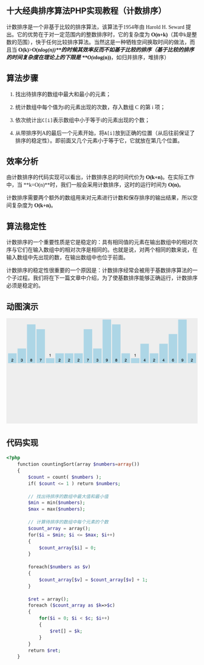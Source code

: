 ## 十大经典排序算法PHP实现教程（计数排序）
<font face=微软雅黑>


计数排序是一个非基于比较的排序算法，该算法于1954年由 Harold H. Seward 提出。它的优势在于对一定范围内的整数排序时，它的复杂度为 **O(n+k)**（其中k是整数的范围），快于任何比较排序算法。当然这是一种牺牲空间换取时间的做法，而且当 **O(k)>O(n*log(n))**的时候其效率反而不如基于比较的排序（基于比较的排序的时间复杂度在理论上的下限是 **O(n*log(n))**，如归并排序，堆排序）

## 算法步骤

1. 找出待排序的数组中最大和最小的元素；

2. 统计数组中每个值为i的元素出现的次数，存入数组 C 的第 i 项；

3. 依次统计出`C[i]`表示数组中小于等于i的元素出现的个数；

4. 从带排序列A的最后一个元素开始，将`A[i]`放到正确的位置（从后往前保证了排序的稳定性）。即前面又几个元素小于等于它，它就放在第几个位置。

## 效率分析

由计数排序的代码实现可以看出，计数排序总的时间代价为 **O(k+n)**。在实际工作中，当 **k=O(n)**时，我们一般会采用计数排序，这时的运行时间为 **O(n)**。

计数排序需要两个额外的数组用来对元素进行计数和保存排序的输出结果，所以空间复杂度为 **O(k+n)**。

## 算法稳定性

计数排序的一个重要性质是它是稳定的：具有相同值的元素在输出数组中的相对次序与它们在输入数组中的相对次序是相同的。也就是说，对两个相同的数来说，在输入数组中先出现的数，在输出数组中也位于前面。

计数排序的稳定性很重要的一个原因是：计数排序经常会被用于基数排序算法的一个子过程。我们将在下一篇文章中介绍，为了使基数排序能够正确运行，计数排序必须是稳定的。

## 动图演示

![20170122084056_983.gif][0]

## 代码实现

```php
<?php
    function countingSort(array $numbers=array()) 
    {
        $count = count( $numbers );
        if( $count <= 1 ) return $numbers;
    
        // 找出待排序的数组中最大值和最小值
        $min = min($numbers);
        $max = max($numbers);
    
        // 计算待排序的数组中每个元素的个数
        $count_array = array();
        for($i = $min; $i <= $max; $i++)
        {
            $count_array[$i] = 0;
        }
    
        foreach($numbers as $v)
        {
            $count_array[$v] = $count_array[$v] + 1;
        }
    
        $ret = array();
        foreach ($count_array as $k=>$c) 
        {
            for($i = 0; $i < $c; $i++)
            {
                $ret[] = $k;
            }
        }
        return $ret;
    }
```

</font>

[0]: ./img/1485357080849213.gif